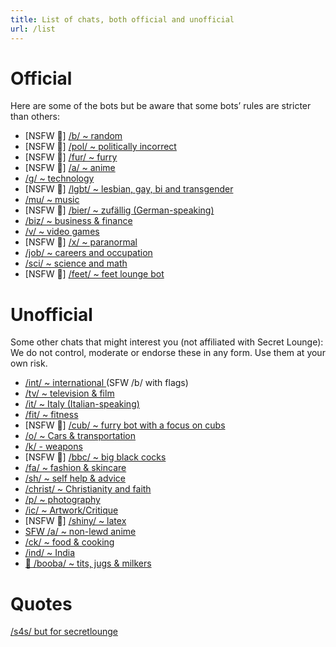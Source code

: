 ```yaml
---
title: List of chats, both official and unofficial
url: /list
---
```


Official
==========

Here are some of the bots but be aware that some bots’ rules are stricter than others:

- [NSFW 🔞] [/b/ ~ random](https://t.me/secretloungebot)
- [NSFW 🔞] [/pol/ ~ politically incorrect](https://t.me/politicsloungebot)
- [NSFW 🔞] [/fur/ ~ furry](https://t.me/furryloungebot)
- [NSFW 🔞] [/a/ ~ anime](https://t.me/animeloungebot)
- [/g/ ~ technology](https://t.me/techloungebot)
- [NSFW 🔞] [/lgbt/ ~ lesbian, gay, bi and transgender](https://t.me/lgbtloungebot)
- [/mu/ ~ music](https://t.me/musicloungebot)
- [NSFW 🔞] [/bier/ ~ zufällig (German-speaking)](https://t.me/bierloungebot)
- [/biz/ ~ business & finance](https://t.me/bizloungebot)
- [/v/ ~ video games](https://t.me/videogamesloungebot)
- [NSFW 🔞] [/x/ ~ paranormal](https://t.me/paranormalloungebot)
- [/job/ ~ careers and occupation](https://t.me/jobsloungebot)
- [/sci/ ~ science and math](https://t.me/scimathloungebot)
- [NSFW 🔞] [/feet/ ~ feet lounge bot](https://t.me/feetlounge_bot)


Unofficial
=============

Some other chats that might interest you (not affiliated with Secret Lounge):
We do not control, moderate or endorse these in any form. Use them at your own risk.

- [/int/ ~ international ](https://t.me/intloungebot)(SFW /b/ with flags)
- [/tv/ ~ television & film](https://t.me/tvchanbot)
- [/it/ ~ Italy (Italian-speaking)](https://t.me/italyloungebot)
- [/fit/ ~ fitness](https://t.me/fitloungebot)
- [NSFW 🔞] [/cub/ ~ furry bot with a focus on cubs](https://t.me/cubloungebot)
- [/o/ ~ Cars & transportation](https://t.me/motorloungebot)
- [/k/ - weapons](https://t.me/weaponchanbot)
- [NSFW 🔞] [/bbc/ ~ big black cocks](https://t.me/bbcloungebot)
- [/fa/ ~ fashion & skincare](https://t.me/fashionloungebot)
- [/sh/ ~ self help & advice](https://t.me/shloungebot)
- [/christ/ ~ Christianity and faith](https://t.me/christloungebot)
- [/p/ ~ photography](http://t.me/PhotographyLoungeBot)
- [/ic/ ~ Artwork/Critique](http://t.me/ArtworkLoungeBot)
- [NSFW 🔞] [/shiny/ ~ latex](http://t.me/shinyclothesbot)
- [SFW /a/ ~ non-lewd anime](http://t.me/aglenbot)
- [/ck/ ~ food & cooking](http://t.me/ckloungebot)
- [/ind/ ~ India](https://t.me/indialoungebot)
- [🔞 /booba/ ~ tits, jugs & milkers](https://t.me/boobaloungebot)


Quotes
========

[/s4s/ but for secretlounge](https://t.me/slquotes)

